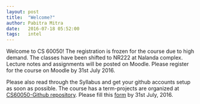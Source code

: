 ```yaml
---
layout: post
title:  "Welcome?"
author: Pabitra Mitra
date:   2016-07-18 05:52:00
tags:   intel
---
```


Welcome to CS 60050!  The registration is frozen for the course due
to high demand. The classes have been shifted to NR222 at Nalanda complex.
Lecture notes and assignments will be posted on Moodle.
Please register for the course on Moodle by 31st July 2016.
 
Please also read through the Syllabus and get your github accounts setup
as soon as possible. The course has a term-projects are organized at
[CS60050-Github repository](https://github.com/cs60050). Please fill
this [form](https://docs.google.com/forms/d/e/1FAIpQLSece9MvT5BFbNHH-8CZqZuAPSeBuUJKc2LNgyjw-ap1uGsPig/viewform?c=0&w=1) by 31st July, 2016.
